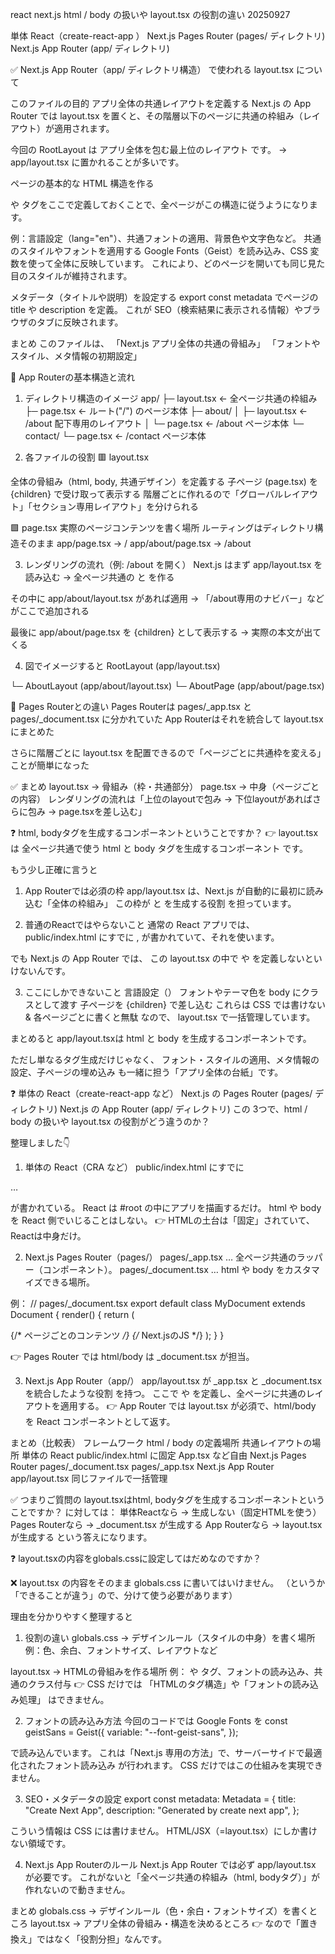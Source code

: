 react next.js html / body の扱いや layout.tsx の役割の違い 20250927

単体 React（create-react-app ）
Next.js Pages Router (pages/ ディレクトリ)
Next.js App Router (app/ ディレクトリ)

✅  Next.js App Router（app/ ディレクトリ構造） で使われる layout.tsx について

このファイルの目的
アプリ全体の共通レイアウトを定義する
Next.js の App Router では layout.tsx を置くと、その階層以下のページに共通の枠組み（レイアウト）が適用されます。

今回の RootLayout は アプリ全体を包む最上位のレイアウト です。
→ app/layout.tsx に置かれることが多いです。

ページの基本的な HTML 構造を作る
<html> や <body> タグをここで定義しておくことで、全ページがこの構造に従うようになります。

例：言語設定（lang="en"）、共通フォントの適用、背景色や文字色など。
共通のスタイルやフォントを適用する
Google Fonts（Geist）を読み込み、CSS 変数を使って全体に反映しています。
これにより、どのページを開いても同じ見た目のスタイルが維持されます。

メタデータ（タイトルや説明）を設定する
export const metadata でページの title や description を定義。
これが SEO（検索結果に表示される情報）やブラウザのタブに反映されます。

まとめ
このファイルは、
「Next.js アプリ全体の共通の骨組み」
「フォントやスタイル、メタ情報の初期設定」


🔹 App Routerの基本構造と流れ
1. ディレクトリ構造のイメージ
app/
 ├─ layout.tsx   ← 全ページ共通の枠組み
 ├─ page.tsx     ← ルート("/") のページ本体
 ├─ about/
 │   ├─ layout.tsx  ← /about 配下専用のレイアウト
 │   └─ page.tsx    ← /about ページ本体
 └─ contact/
     └─ page.tsx    ← /contact ページ本体

2. 各ファイルの役割
🟥 layout.tsx

全体の骨組み（html, body, 共通デザイン）を定義する
子ページ (page.tsx) を {children} で受け取って表示する
階層ごとに作れるので「グローバルレイアウト」「セクション専用レイアウト」を分けられる

🟩 page.tsx
実際のページコンテンツを書く場所
ルーティングはディレクトリ構造そのまま
app/page.tsx → /
app/about/page.tsx → /about

3. レンダリングの流れ（例: /about を開く）
Next.js はまず app/layout.tsx を読み込む
→ 全ページ共通の <html> と <body> を作る

その中に app/about/layout.tsx があれば適用
→ 「/about専用のナビバー」などがここで追加される

最後に app/about/page.tsx を {children} として表示する
→ 実際の本文が出てくる

4. 図でイメージすると
RootLayout (app/layout.tsx)
<html>
  <body>
    └─ AboutLayout (app/about/layout.tsx)
         └─ AboutPage (app/about/page.tsx)
  </body>
</html>

🔹 Pages Routerとの違い
Pages Routerは pages/_app.tsx と pages/_document.tsx に分かれていた
App Routerはそれを統合して layout.tsx にまとめた

さらに階層ごとに layout.tsx を配置できるので「ページごとに共通枠を変える」ことが簡単になった

✅ まとめ
layout.tsx → 骨組み（枠・共通部分）
page.tsx → 中身（ページごとの内容）
レンダリングの流れは「上位のlayoutで包み → 下位layoutがあればさらに包み → page.tsxを差し込む」


❓ html, bodyタグを生成するコンポーネントということですか？
👉 layout.tsx は 全ページ共通で使う html と body タグを生成するコンポーネント です。

もう少し正確に言うと
1. App Routerでは必須の枠
app/layout.tsx は、Next.js が自動的に最初に読み込む「全体の枠組み」
この枠が <html> と <body> を生成する役割 を担っています。

2. 普通のReactではやらないこと
通常の React アプリでは、
public/index.html にすでに <html>, <body> が書かれていて、それを使います。

でも Next.js の App Router では、
この layout.tsx の中で <html> や <body> を定義しないといけないんです。

3. ここにしかできないこと
言語設定（<html lang="en">）
フォントやテーマ色を body にクラスとして渡す
子ページを {children} で差し込む
これらは CSS では書けない & 各ページごとに書くと無駄 なので、
layout.tsx で一括管理しています。

まとめると
app/layout.tsxは html と body を生成するコンポーネントです。

ただし単なるタグ生成だけじゃなく、
フォント・スタイルの適用、メタ情報の設定、子ページの埋め込み も一緒に担う「アプリ全体の台紙」です。

❓
単体の React（create-react-app など）
Next.js の Pages Router (pages/ ディレクトリ)
Next.js の App Router (app/ ディレクトリ)
この 3つで、html / body の扱いや layout.tsx の役割がどう違うのか？

整理しました👇

1. 単体の React（CRA など）
public/index.html にすでに

<html>
  <head>…</head>
  <body>
    <div id="root"></div>
  </body>
</html>

が書かれている。
React は #root の中にアプリを描画するだけ。
html や body を React 側でいじることはしない。
👉 HTMLの土台は「固定」されていて、Reactは中身だけ。

2. Next.js Pages Router（pages/）
pages/_app.tsx … 全ページ共通のラッパー（コンポーネント）。
pages/_document.tsx … html や body をカスタマイズできる場所。

例：
// pages/_document.tsx
export default class MyDocument extends Document {
  render() {
    return (
      <Html lang="en">
        <Head />
        <body>
          <Main /> {/* ページごとのコンテンツ */}
          <NextScript /> {/* Next.jsのJS */}
        </body>
      </Html>
    );
  }
}

👉 Pages Router では html/body は _document.tsx が担当。

3. Next.js App Router（app/）
app/layout.tsx が _app.tsx と _document.tsx を統合したような役割 を持つ。
ここで <html> や <body> を定義し、全ページに共通のレイアウトを適用する。
👉 App Router では layout.tsx が必須で、html/body を React コンポーネントとして返す。

まとめ（比較表）
フレームワーク	         html / body の定義場所	        共通レイアウトの場所
単体の React	        public/index.html に固定	 App.tsx など自由
Next.js Pages Router	pages/_document.tsx	        pages/_app.tsx
Next.js App Router	    app/layout.tsx	            同じファイルで一括管理

✅ つまりご質問の
layout.tsxはhtml, bodyタグを生成するコンポーネントということですか？
に対しては：
単体Reactなら → 生成しない（固定HTMLを使う）
Pages Routerなら → _document.tsx が生成する
App Routerなら → layout.tsx が生成する
という答えになります。

❓ layout.tsxの内容をglobals.cssに設定してはだめなのですか？

❌ layout.tsx の内容をそのまま globals.css に書いてはいけません。
（というか「できることが違う」ので、分けて使う必要があります）

理由を分かりやすく整理すると
1. 役割の違い
globals.css
→ デザインルール（スタイルの中身）を書く場所
例：色、余白、フォントサイズ、レイアウトなど

layout.tsx
→ HTMLの骨組みを作る場所
例：<html> や <body> タグ、フォントの読み込み、共通のクラス付与
👉 CSS だけでは 「HTMLのタグ構造」や「フォントの読み込み処理」 はできません。

2. フォントの読み込み方法
今回のコードでは Google Fonts を
const geistSans = Geist({
  variable: "--font-geist-sans",
});

で読み込んでいます。
これは「Next.js 専用の方法」で、サーバーサイドで最適化されたフォント読み込み が行われます。
CSS だけではこの仕組みを実現できません。

3. SEO・メタデータの設定
export const metadata: Metadata = {
  title: "Create Next App",
  description: "Generated by create next app",
};

こういう情報は CSS には書けません。
HTML/JSX（=layout.tsx）にしか書けない領域です。

4. Next.js App Routerのルール
Next.js App Router では必ず app/layout.tsx が必要です。
これがないと「全ページ共通の枠組み（html, bodyタグ）」が作れないので動きません。

まとめ
globals.css → デザインルール（色・余白・フォントサイズ）を書くところ
layout.tsx → アプリ全体の骨組み・構造を決めるところ
👉 なので「置き換え」ではなく「役割分担」なんです。